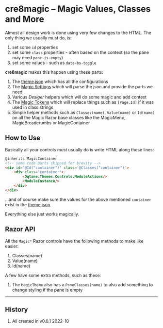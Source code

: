 # cre8magic – Magic Values, Classes and More

Almost all design work is done using very few changes to the HTML.
The only thing we usually must do, is:

1. set some `id` properties
1. set some `class` properties - often based on the context (so the pane may need `pane-is-empty`)
1. set some values - such as `data-bs-toggle`

**cre8magic** makes this happen using these parts:

1. The [theme.json](./theme-json.md) which has all the configurations
1. The [Magic Settings](./magic-settings.md) which will parse the json and provide the parts we need
1. Various _Desiger_ helpers which will do some magic and add context
1. The [Magic Tokens](./magic-tokens.md) which will replace things such as `[Page.Id]` if it was used in class strings
1. Simple helper methods such as `Classes(name)`, `Value(name)` or `Id(name)` on all the Magic Razor base classes like the MagicMenu, MagicBreadcrumbs or MagicContainer

## How to Use

Basically all your controls must usually do is write HTML along these lines:

```html
@inherits MagicContainer
<!-- some code parts skipped for brevity -->
<div id='@Id("container")' class='@Classes("container")'>
    <div class="container">
        <Oqtane.Themes.Controls.ModuleActions/>
        <ModuleInstance/>
    </div>
</div>
```

...and of course make sure the values for the above mentioned `container` exist in the [theme.json](./theme-json.md).

Everything else just works magically.

## Razor API

All the `Magic*` Razor controls have the following methods to make like easier:

1. Classes(name)
1. Value(name)
1. Id(name)

A few have some extra methods, such as these:

1. The `MagicTheme` also has a `PaneClasses(name)` to also add something to change styling if the pane is empty

---

## History

1. All created in v0.0.1 2022-10